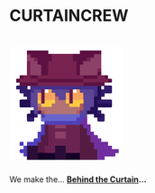 # CURTAINCREW
# ![Niko](img/niko-jam.gif)
We make the... [<b>Behind the Curtain<b>](https://github.com/CurtainCrew/BehindTheCurtain)...

